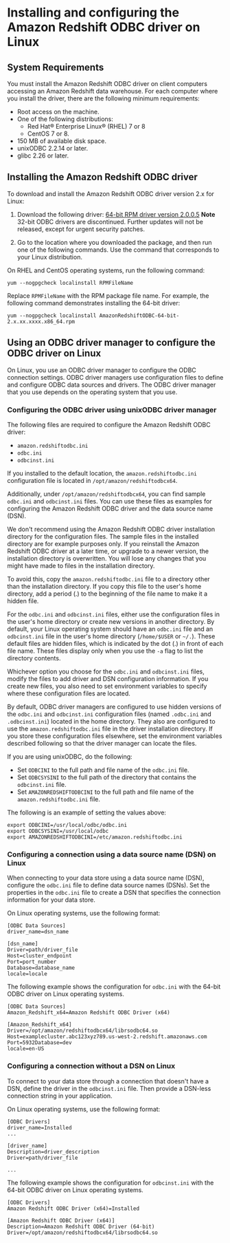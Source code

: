 # Installing and configuring the Amazon Redshift ODBC driver on Linux<a name="odbc20-install-config-linux"></a>

## System Requirements<a name="odbc20-system-requirements-linux"></a>

You must install the Amazon Redshift ODBC driver on client computers accessing an Amazon Redshift data warehouse\. For each computer where you install the driver, there are the following minimum requirements: 
+ Root access on the machine\.
+ One of the following distributions:
  + Red Hat® Enterprise Linux® \(RHEL\) 7 or 8
  + CentOS 7 or 8\.
+ 150 MB of available disk space\.
+ unixODBC 2\.2\.14 or later\.
+ glibc 2\.26 or later\.

## Installing the Amazon Redshift ODBC driver<a name="odbc20-install-linux"></a>

To download and install the Amazon Redshift ODBC driver version 2\.x for Linux:

1.  Download the following driver: [64\-bit RPM driver version 2\.0\.0\.5](https://s3.amazonaws.com/redshift-downloads/drivers/odbc/2.0.0.5/AmazonRedshiftODBC-64-bit-2.0.0.5.x86_64.rpm) 
**Note**  
32\-bit ODBC drivers are discontinued\. Further updates will not be released, except for urgent security patches\.

1.  Go to the location where you downloaded the package, and then run one of the following commands\. Use the command that corresponds to your Linux distribution\. 

   On RHEL and CentOS operating systems, run the following command:

   ```
   yum --nogpgcheck localinstall RPMFileName
   ```

   Replace `RPMFileName` with the RPM package file name\. For example, the following command demonstrates installing the 64\-bit driver:

   ```
   yum --nogpgcheck localinstall AmazonRedshiftODBC-64-bit-2.x.xx.xxxx.x86_64.rpm
   ```

## Using an ODBC driver manager to configure the ODBC driver on Linux<a name="odbc20-config-linux"></a>

On Linux, you use an ODBC driver manager to configure the ODBC connection settings\. ODBC driver managers use configuration files to define and configure ODBC data sources and drivers\. The ODBC driver manager that you use depends on the operating system that you use\.

### Configuring the ODBC driver using unixODBC driver manager<a name="odbc20-config-unixodbc-linux"></a>

The following files are required to configure the Amazon Redshift ODBC driver: 
+ ` amazon.redshiftodbc.ini `
+ ` odbc.ini `
+ ` odbcinst.ini `

 If you installed to the default location, the `amazon.redshiftodbc.ini` configuration file is located in `/opt/amazon/redshiftodbcx64`\.

 Additionally, under `/opt/amazon/redshiftodbcx64`, you can find sample `odbc.ini` and `odbcinst.ini` files\. You can use these files as examples for configuring the Amazon Redshift ODBC driver and the data source name \(DSN\)\.

 We don't recommend using the Amazon Redshift ODBC driver installation directory for the configuration files\. The sample files in the installed directory are for example purposes only\. If you reinstall the Amazon Redshift ODBC driver at a later time, or upgrade to a newer version, the installation directory is overwritten\. You will lose any changes that you might have made to files in the installation directory\.

 To avoid this, copy the `amazon.redshiftodbc.ini` file to a directory other than the installation directory\. If you copy this file to the user's home directory, add a period \(\.\) to the beginning of the file name to make it a hidden file\.

 For the `odbc.ini` and `odbcinst.ini` files, either use the configuration files in the user's home directory or create new versions in another directory\. By default, your Linux operating system should have an `odbc.ini` file and an `odbcinst.ini` file in the user's home directory \(`/home/$USER` or `~/.`\)\. These default files are hidden files, which is indicated by the dot \(\.\) in front of each file name\. These files display only when you use the `-a` flag to list the directory contents\.

 Whichever option you choose for the `odbc.ini` and `odbcinst.ini` files, modify the files to add driver and DSN configuration information\. If you create new files, you also need to set environment variables to specify where these configuration files are located\.

 By default, ODBC driver managers are configured to use hidden versions of the `odbc.ini` and `odbcinst.ini` configuration files \(named `.odbc.ini` and `.odbcinst.ini`\) located in the home directory\. They also are configured to use the `amazon.redshiftodbc.ini` file in the driver installation directory\. If you store these configuration files elsewhere, set the environment variables described following so that the driver manager can locate the files\.

 If you are using unixODBC, do the following: 
+  Set `ODBCINI` to the full path and file name of the `odbc.ini` file\. 
+  Set `ODBCSYSINI` to the full path of the directory that contains the `odbcinst.ini` file\. 
+  Set `AMAZONREDSHIFTODBCINI` to the full path and file name of the `amazon.redshiftodbc.ini` file\. 

The following is an example of setting the values above:

```
export ODBCINI=/usr/local/odbc/odbc.ini 
export ODBCSYSINI=/usr/local/odbc 
export AMAZONREDSHIFTODBCINI=/etc/amazon.redshiftodbc.ini
```

### Configuring a connection using a data source name \(DSN\) on Linux<a name="odbc20-dsn-linux"></a>

When connecting to your data store using a data source name \(DSN\), configure the `odbc.ini` file to define data source names \(DSNs\)\. Set the properties in the `odbc.ini` file to create a DSN that specifies the connection information for your data store\.

On Linux operating systems, use the following format:

```
[ODBC Data Sources]
driver_name=dsn_name

[dsn_name]
Driver=path/driver_file
Host=cluster_endpoint
Port=port_number
Database=database_name
locale=locale
```

The following example shows the configuration for `odbc.ini` with the 64\-bit ODBC driver on Linux operating systems\.

```
[ODBC Data Sources]
Amazon_Redshift_x64=Amazon Redshift ODBC Driver (x64)

[Amazon_Redshift_x64]
Driver=/opt/amazon/redshiftodbcx64/librsodbc64.so
Host=examplecluster.abc123xyz789.us-west-2.redshift.amazonaws.com
Port=5932Database=dev
locale=en-US
```

### Configuring a connection without a DSN on Linux<a name="odbc20-no-dsn-linux"></a>

 To connect to your data store through a connection that doesn't have a DSN, define the driver in the `odbcinst.ini` file\. Then provide a DSN\-less connection string in your application\.

On Linux operating systems, use the following format:

```
[ODBC Drivers]
driver_name=Installed
...
                            
[driver_name]
Description=driver_description
Driver=path/driver_file
    
...
```

The following example shows the configuration for `odbcinst.ini` with the 64\-bit ODBC driver on Linux operating systems\.

```
[ODBC Drivers]
Amazon Redshift ODBC Driver (x64)=Installed

[Amazon Redshift ODBC Driver (x64)]
Description=Amazon Redshift ODBC Driver (64-bit)
Driver=/opt/amazon/redshiftodbcx64/librsodbc64.so
```